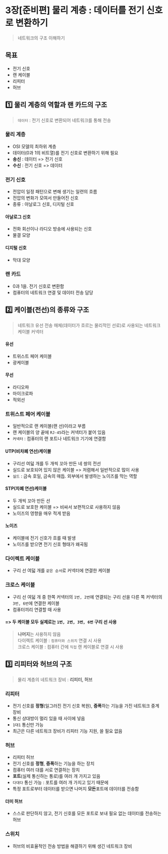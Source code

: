 # 3장[준비편] 물리 계층 : 데이터를 전기 신호로 변환하기
> 네트워크의 구조 이해하기

## 목표
- 전기 신호
- 랜 케이블
- 리피터
- 허브

## :one: 물리 계층의 역할과 랜 카드의 구조
> `데이터` : 전기 신호로 변환되어 네트워크를 통해 전송

### 물리 계층
- OSI 모델의 최하위 계층
- 데이터(0과 1의 비트열)를 전기 신호로 변환하기 위해 필요
- **송신** : 데이터 => 전기 신호
- **수신** : 전기 신호 => 데이터

### 전기 신호
- 전압이 일정 패턴으로 변해 생기는 일련의 흐름
- 전압의 변화가 모여서 만들어진 신호
- 종류 : 아날로그 신호, 디지털 신호
#### 아날로그 신호
- 전화 회선이나 라디오 방송에 사용되는 신호
- 물결 모양
#### 디지털 신호
- 막대 모양

### 랜 카드
- 0과 1을. 전기 신호로 변환함
- 컴퓨터의 네트워크 연결 및 데이터 전송 담당


## :two: 케이블(전선)의 종류와 구조
> 네트워크 유선 전송 매체(데이터가 흐르는 물리적인 선로)로 사용되는 네트워크 케이블 커넥터

#### 유선
- 트위스트 페어 케이블
- 광케이블
#### 무선
- 라디오파
- 마이크로파
- 적외선

### 트위스트 페어 케이블
- 일반적으로 랜 케이블(랜 선)이라고 부름
- 랜 케이블의 양 끝에 `RJ-45`라는 커넥터가 붙어 있음
- `커넥터` : 컴퓨터의 랜 포트나 네트워크 기기에 연결함
#### UTP(비차폐 연선)케이블
-  구리선 여덟 개를 두 개씩 꼬아 만든 네 쌍의 전선
- 실드로 보호되어 있지 않은 케이블 => 저렴해서 일반적으로 많이 사용
- `실드` : 금속 호일, 금속의 매듭. 외부에서 발생하는 노이즈를 막는 역할
#### STP(차폐 연선)케이블
- 두 개씩 꼬아 만든 선
- 실드로 보호한 케이블 => 비싸서 보편적으로 사용하지 않음
- 노이즈의 영향을 매우 적게 받음
#### 노이즈
- 케이블에 전기 신호가 흐를 때 발생
- 노이즈를 받으면 전기 신호 형태가 왜곡됨


### 다이렉트 케이블
- 구리 선 여덟 개를 `같은 순서`로 커넥터에 연결한 케이블

### 크로스 케이블
- 구리 선 여덟 개 중 한쪽 커넥터의 `1번, 2번`에 연결되는 구리 선을 다른 쪽 커넥터의 `3번, 6번`에 연결한 케이블
- 컴퓨터끼리 연결할 때 사용


#### => 두 케이블 모두 실제로는 `1번, 2번, 3번, 6번` 구리 선 사용
> **나머지**는 사용하지 않음  
> 다이렉트 케이블 : `컴퓨터와 스위치` 연결 시 사용  
> 크로스 케이블 : 컴퓨터 간에 `직접` 랜 케이블로 연결 시 사용  

## :three: 리피터와 허브의 구조
> 물리 계층의 네트워크 장비 : **리피터, 허브**

### 리피터
- 전기 신호를 **정형**(일그러진 전기 신호 복원), **증폭**하는 기능을 가진 네트워크 중계 장비
- 통신 상대방이 멀리 있을 때 사이에 넣음
- `1대1` 통신만 가능
- 최근은 다른 네트워크 장비가 리피터 기능 지원, 쓸 필요 없음

### 허브
- 리피터 허브
- 전기 신호를 **정형**, **증폭**하는 기능을 하는 장치
- 컴퓨터 여러 대를 서로 연결하는 장치
- **포트**(실제 통신하는 통로)를 여러 개 가지고 있음
- `다대다` 통신 가능 : 포트를 여러 개 가지고 있기 때문에
- 특정 포트로부터 데이터를 받으면 나머지 **모든**포트에 데이터를 전송함

#### 더미 허브
- 스스로 판단하지 않고, 전기 신호를 모든 포트로 보내 필요 없는 데이터를 전송하는 허브

### 스위치
- 허브의 비효율적인 전송 방법을 해결하기 위해 생긴 네트워크 장비
